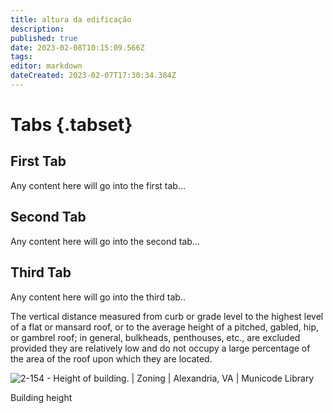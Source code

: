 ```yaml
---
title: altura da edificação
description: 
published: true
date: 2023-02-08T10:15:09.566Z
tags: 
editor: markdown
dateCreated: 2023-02-07T17:30:34.384Z
---
```


# Tabs {.tabset}
## First Tab

Any content here will go into the first tab...

## Second Tab

Any content here will go into the second tab...

## Third Tab

Any content here will go into the third tab..

The vertical distance measured from curb or grade level to the highest level of a flat or mansard roof, or to the average height of a pitched, gabled, hip, or gambrel roof; in general, bulkheads, penthouses, etc., are excluded provided they are relatively low and do not occupy a large percentage of the area of the roof upon which they are located.

![2-154 - Height of building. | Zoning | Alexandria, VA | Municode Library](https://mcclibrary.blob.core.usgovcloudapi.net/codecontent/12429/407102/2-154.png)

Building height

